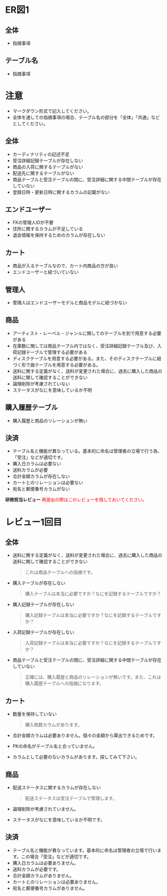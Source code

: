 # ER図1
## 全体
- 指摘事項

## テーブル名
- 指摘事項

# 注意
* マークダウン形式で記入してください。
* 全体を通しての指摘事項の場合、テーブル名の部分を「全体」「共通」などとしてください。

## 全体
- カーディナリティの記述不足
- 受注詳細記録テーブルが存在しない
- 商品の入荷に関するテーブルがない
- 配送先に関するテーブルがない
- 商品テーブルと受注テーブルの間に、受注詳細に関する中間テーブルが存在していない
- 登録日時・更新日時に関するカラムの記載がない

## エンドユーザー
- FKの管理人IDが不要
- 住所に関するカラムが不足している
- 退会情報を保持するためのカラムが存在しない

## カート
- 商品が入るテーブルなので、カート内商品の方が良い
- エンドユーザーと紐づいていない

## 管理人
- 管理人はエンドユーザーモデルと商品モデルに紐づかない

## 商品
- アーティスト・レーベル・ジャンルに関してのテーブルを別で用意する必要がある
- 在庫数に関しては商品テーブル内ではなく、受注詳細記録テーブル及び、入荷記録テーブルで管理する必要がある
- ディスクテーブルを用意する必要がある。また、そのディスクテーブルに紐づく形で曲テーブルを用意する必要がある。
- 送料に関する定義がなく、送料が変更された場合に、過去に購入した商品の送料に関して確認することができない
- 論理削除が考慮されていない
- ステータスがなにを意味しているか不明

## 購入履歴テーブル
- 購入履歴と商品のリレーションが無い

## 決済
- テーブル名と機能が異なっている。基本的に命名は管理者の立場で行う為、「受注」などが適切です。
- 購入日カラムは必要ない
- 送料カラムが必要
- 合計金額カラムが存在しない
- カートとのリレーションは必要ない
- 宛名と郵便番号カラムがない


**研修担当レビュー**
<font color="Red">再提出の際はこのレビューを残しておいてください。</font>

# レビュー1回目

## 全体
- 送料に関する定義がなく、送料が変更された場合に、過去に購入した商品の送料に関して確認することができない
  > これは商品テーブルへの指摘です。

- 購入テーブルが存在しない
  > 購入テーブルは本当に必要ですか？なにを記録するテーブルですか？

- 購入記録テーブルが存在しない
  > 購入記録テーブルは本当に必要ですか？なにを記録するテーブルですか？

- 入荷記録テーブルが存在しない
  > 入荷記録テーブルは本当に必要ですか？なにを記録するテーブルですか？

- 商品テーブルと受注テーブルの間に、受注詳細に関する中間テーブルが存在していない
  > 正確には、購入履歴と商品のリレーションが無いです。また、これは購入履歴テーブルへの指摘になります。


## カート
- 数量を保持していない
  > 購入枚数カラムがあります。

- 合計金額カラムは必要ありません。個々の金額から算出できるためです。
- PKの命名がテーブル名と合っていません。
- カラムとして必要のないカラムがあります。探してみて下さい。


## 商品
- 配送ステータスに関するカラムが存在しない
  > 配送ステータスは受注テーブルで管理します。

- 論理削除が考慮されていません。
- ステータスがなにを意味しているか不明です。


## 決済
- テーブル名と機能が異なっています。基本的に命名は管理者の立場で行います。この場合「受注」などが適切です。
- 購入日カラムは必要ありません。
- 送料カラムが必要です。
- 合計金額カラムがありません。
- カートとのリレーションは必要ありません。
- 宛名と郵便番号カラムがありません。
